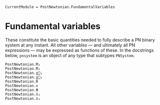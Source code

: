 ```@meta
CurrentModule = PostNewtonian.FundamentalVariables
```

# Fundamental variables

These constitute the basic quantities needed to fully describe a PN binary
system at any instant.  All other variables — and ultimately all PN expressions
— may be expressed as functions of these.  In the docstrings below, `pnsystem`
is an object of any type that subtypes `PNSystem`.

```@docs
PostNewtonian.M₁
PostNewtonian.M₂
PostNewtonian.χ⃗₁
PostNewtonian.χ⃗₂
PostNewtonian.R
PostNewtonian.v
PostNewtonian.Φ
PostNewtonian.λ₁
PostNewtonian.λ₂
```
